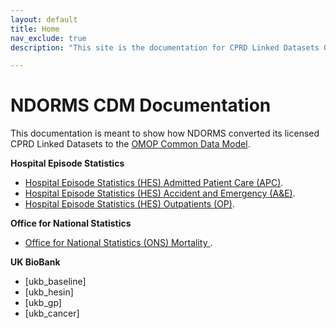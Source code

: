 ```yaml
---
layout: default
title: Home
nav_exclude: true
description: "This site is the documentation for CPRD Linked Datasets OMOP Conversion at NDORMS"

---
```


# NDORMS CDM Documentation

This documentation is meant to show how NDORMS converted its licensed CPRD Linked Datasets to the [OMOP Common Data Model](https://ohdsi.github.io/CommonDataModel).

**Hospital Episode Statistics**

* [Hospital Episode Statistics (HES) Admitted Patient Care (APC)](https://oxford-pharmacoepi.github.io/etl_ndorms/docs/HES_APC).
* [Hospital Episode Statistics (HES) Accident and Emergency (A&E)](https://oxford-pharmacoepi.github.io/etl_ndorms/docs/HES_AE).
* [Hospital Episode Statistics (HES) Outpatients (OP)](https://oxford-pharmacoepi.github.io/etl_ndorms/docs/HES_OP).

**Office for National Statistics**

* [Office for National Statistics (ONS) Mortality ](https://oxford-pharmacoepi.github.io/etl_ndorms/docs/ONS_Mortality).

**UK BioBank**

* [ukb_baseline]
* [ukb_hesin]
* [ukb_gp]
* [ukb_cancer]